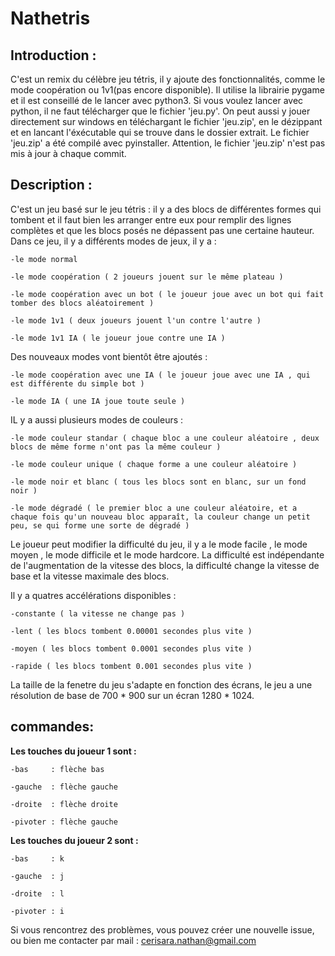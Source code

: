 # Nathetris

Introduction :
--------------

C'est un remix du célèbre jeu tétris, il y ajoute des fonctionnalités, comme le mode coopération ou 1v1(pas encore disponible).
Il utilise la librairie pygame et il est conseillé de le lancer avec python3.
Si vous voulez lancer avec python, il ne faut télécharger que le fichier 'jeu.py'.
On peut aussi y jouer directement sur windows en téléchargant le fichier 'jeu.zip', en le dézippant et en lancant l'éxécutable qui se trouve dans le dossier extrait.
Le fichier 'jeu.zip' a été compilé avec pyinstaller. Attention, le fichier 'jeu.zip' n'est pas mis à jour à chaque commit.

Description :
-------------

C'est un jeu basé sur le jeu tétris : il y a des blocs de différentes formes qui tombent et il faut bien les arranger entre eux pour remplir des lignes complètes et que les blocs posés ne dépassent pas une certaine hauteur.
Dans ce jeu, il y a différents modes de jeux, il y a : 
    
    -le mode normal
    
    -le mode coopération ( 2 joueurs jouent sur le même plateau )
    
    -le mode coopération avec un bot ( le joueur joue avec un bot qui fait tomber des blocs aléatoirement )
    
    -le mode 1v1 ( deux joueurs jouent l'un contre l'autre )
    
    -le mode 1v1 IA ( le joueur joue contre une IA )


Des nouveaux modes vont bientôt être ajoutés :

    -le mode coopération avec une IA ( le joueur joue avec une IA , qui est différente du simple bot )
    
    -le mode IA ( une IA joue toute seule )
    

IL y a aussi plusieurs modes de couleurs :

    -le mode couleur standar ( chaque bloc a une couleur aléatoire , deux blocs de même forme n'ont pas la même couleur )
    
    -le mode couleur unique ( chaque forme a une couleur aléatoire )
    
    -le mode noir et blanc ( tous les blocs sont en blanc, sur un fond noir )
    
    -le mode dégradé ( le premier bloc a une couleur aléatoire, et a chaque fois qu'un nouveau bloc apparaît, la couleur change un petit peu, se qui forme une sorte de dégradé )

Le joueur peut modifier la difficulté du jeu, il y a le mode facile , le mode moyen , le mode difficile et le mode hardcore.
La difficulté est indépendante de l'augmentation de la vitesse des blocs, la difficulté change la vitesse de base et la vitesse maximale des blocs.

Il y a quatres accélérations disponibles :
    
    -constante ( la vitesse ne change pas )
    
    -lent ( les blocs tombent 0.00001 secondes plus vite )
    
    -moyen ( les blocs tombent 0.0001 secondes plus vite )
    
    -rapide ( les blocs tombent 0.001 secondes plus vite )

La taille de la fenetre du jeu s'adapte en fonction des écrans, le jeu a une résolution de base de 700 * 900 sur un écran 1280 * 1024.


commandes:
----------

__Les touches du joueur 1 sont :__

    -bas     : flèche bas
    
    -gauche  : flèche gauche
    
    -droite  : flèche droite
    
    -pivoter : flèche gauche

__Les touches du joueur 2 sont :__

    -bas     : k
    
    -gauche  : j
    
    -droite  : l
    
    -pivoter : i



Si vous rencontrez des problèmes, vous pouvez créer une nouvelle issue, ou bien me contacter par mail : cerisara.nathan@gmail.com


